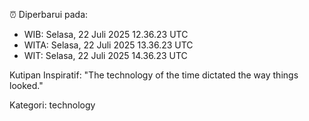 ⏰ Diperbarui pada:
- WIB: Selasa, 22 Juli 2025 12.36.23 UTC
- WITA: Selasa, 22 Juli 2025 13.36.23 UTC
- WIT: Selasa, 22 Juli 2025 14.36.23 UTC

Kutipan Inspiratif:
"The technology of the time dictated the way things looked."


Kategori: technology

